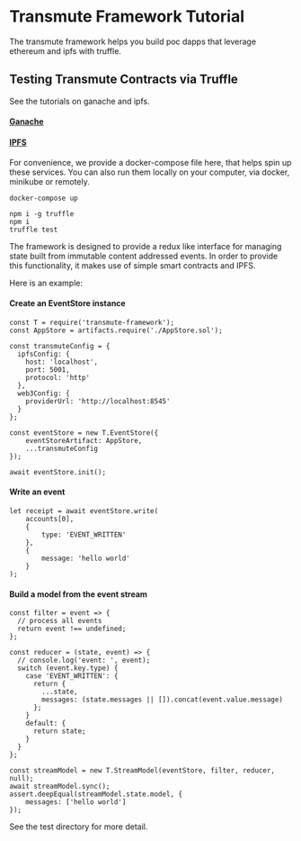 # Transmute Framework Tutorial

The transmute framework helps you build poc dapps that leverage ethereum and ipfs with truffle.

## Testing Transmute Contracts via Truffle

See the tutorials on ganache and ipfs.

#### [Ganache](../ganache-cli/README.md)

#### [IPFS](../ipfs/README.md)

For convenience, we provide a docker-compose file here, that helps spin up these services. You can also run them locally on your computer, via docker, minikube or remotely.

```
docker-compose up
```

```
npm i -g truffle
npm i
truffle test
```

The framework is designed to provide a redux like interface for managing state built from immutable content addressed events. In order to provide this functionality, it makes use of simple smart contracts and IPFS.

Here is an example:

#### Create an EventStore instance

```
const T = require('transmute-framework');
const AppStore = artifacts.require('./AppStore.sol');

const transmuteConfig = {
  ipfsConfig: {
    host: 'localhost',
    port: 5001,
    protocol: 'http'
  },
  web3Config: {
    providerUrl: 'http://localhost:8545'
  }
};

const eventStore = new T.EventStore({
    eventStoreArtifact: AppStore,
    ...transmuteConfig
});

await eventStore.init();
```

#### Write an event

```
let receipt = await eventStore.write(
    accounts[0],
    {
        type: 'EVENT_WRITTEN'
    },
    {
        message: 'hello world'
    }
);
```

#### Build a model from the event stream

```
const filter = event => {
  // process all events
  return event !== undefined;
};

const reducer = (state, event) => {
  // console.log('event: ', event);
  switch (event.key.type) {
    case 'EVENT_WRITTEN': {
      return {
        ...state,
        messages: (state.messages || []).concat(event.value.message)
      };
    }
    default: {
      return state;
    }
  }
};

const streamModel = new T.StreamModel(eventStore, filter, reducer, null);
await streamModel.sync();
assert.deepEqual(streamModel.state.model, {
    messages: ['hello world']
});
```

See the test directory for more detail.